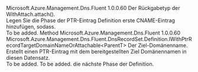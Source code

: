 <Type Name="IWithPtrRecordTargetDomainName&lt;ParentT&gt;" FullName="Microsoft.Azure.Management.Dns.Fluent.DnsRecordSet.Definition.IWithPtrRecordTargetDomainName&lt;ParentT&gt;">
  <TypeSignature Language="C#" Value="public interface IWithPtrRecordTargetDomainName&lt;ParentT&gt;" />
  <TypeSignature Language="ILAsm" Value=".class public interface auto ansi abstract IWithPtrRecordTargetDomainName`1&lt;ParentT&gt;" />
  <TypeSignature Language="DocId" Value="T:Microsoft.Azure.Management.Dns.Fluent.DnsRecordSet.Definition.IWithPtrRecordTargetDomainName`1" />
  <TypeSignature Language="VB.NET" Value="Public Interface IWithPtrRecordTargetDomainName(Of ParentT)" />
  <TypeSignature Language="F#" Value="type IWithPtrRecordTargetDomainName&lt;'ParentT&gt; = interface" />
  <AssemblyInfo>
    <AssemblyName>Microsoft.Azure.Management.Dns.Fluent</AssemblyName>
    <AssemblyVersion>1.0.0.60</AssemblyVersion>
  </AssemblyInfo>
  <TypeParameters>
    <TypeParameter Name="ParentT" />
  </TypeParameters>
  <Interfaces />
  <Docs>
    <typeparam name="ParentT">Der Rückgabetyp der WithAttach.attach().</typeparam>
    <summary>
            Legen Sie die Phase der PTR-Eintrag Definition erste CNAME-Eintrag hinzufügen, sodass.
            </summary>
    <remarks>To be added.</remarks>
  </Docs>
  <Members>
    <Member MemberName="WithTargetDomainName">
      <MemberSignature Language="C#" Value="public Microsoft.Azure.Management.Dns.Fluent.DnsRecordSet.Definition.IWithPtrRecordTargetDomainNameOrAttachable&lt;ParentT&gt; WithTargetDomainName (string targetDomainName);" />
      <MemberSignature Language="ILAsm" Value=".method public hidebysig newslot virtual instance class Microsoft.Azure.Management.Dns.Fluent.DnsRecordSet.Definition.IWithPtrRecordTargetDomainNameOrAttachable`1&lt;!ParentT&gt; WithTargetDomainName(string targetDomainName) cil managed" />
      <MemberSignature Language="DocId" Value="M:Microsoft.Azure.Management.Dns.Fluent.DnsRecordSet.Definition.IWithPtrRecordTargetDomainName`1.WithTargetDomainName(System.String)" />
      <MemberSignature Language="VB.NET" Value="Public Function WithTargetDomainName (targetDomainName As String) As IWithPtrRecordTargetDomainNameOrAttachable(Of ParentT)" />
      <MemberSignature Language="F#" Value="abstract member WithTargetDomainName : string -&gt; Microsoft.Azure.Management.Dns.Fluent.DnsRecordSet.Definition.IWithPtrRecordTargetDomainNameOrAttachable&lt;'ParentT&gt;" Usage="iWithPtrRecordTargetDomainName.WithTargetDomainName targetDomainName" />
      <MemberType>Method</MemberType>
      <AssemblyInfo>
        <AssemblyName>Microsoft.Azure.Management.Dns.Fluent</AssemblyName>
        <AssemblyVersion>1.0.0.60</AssemblyVersion>
      </AssemblyInfo>
      <ReturnValue>
        <ReturnType>Microsoft.Azure.Management.Dns.Fluent.DnsRecordSet.Definition.IWithPtrRecordTargetDomainNameOrAttachable&lt;ParentT&gt;</ReturnType>
      </ReturnValue>
      <Parameters>
        <Parameter Name="targetDomainName" Type="System.String" />
      </Parameters>
      <Docs>
        <param name="targetDomainName">Der Ziel-Domänenname.</param>
        <summary>
            Erstellt einen PTR-Eintrag mit dem bereitgestellten Ziel Domänennamen in diesen Datensatz.
            </summary>
        <returns>To be added.</returns>
        <remarks>To be added.</remarks>
        <return>die nächste Phase der Definition.</return>
      </Docs>
    </Member>
  </Members>
</Type>